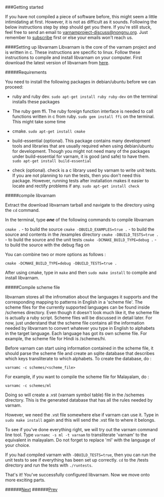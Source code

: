 ###Getting started

If you have not compiled a piece of software before, this might seem a little intimidating at first. However, it is not as difficult as it sounds. Following the below instructions step by step should get you there. If you're still stuck, feel free to send an email to varnamproject-discuss@nongnu.org. Just remember to [subscribe](https://lists.nongnu.org/mailman/listinfo/varnamproject-discuss) first or else your emails won't reach us.

####Setting up libvarnam
Libvarnam is the core of the varnam project and is written in c. These instructions are specific to linux. Follow these instructions to compile and install libvarnam on your computer. First download the latest version of libvarnam from [here](http://download.savannah.gnu.org/releases/varnamproject/libvarnam/source/).

#####Requirements 

You need to install the following packages in debian/ubuntu before we can proceed:

+ ruby and ruby dev. `sudo apt-get install ruby ruby-dev` on the terminal installs these packages

+ The ruby gem ffi. The ruby foreign function interface is needed to call functions written in c from ruby. `sudo gem install ffi` on the terminal. This might take some time

+ cmake. `sudo apt-get install cmake`

+ build-essential (optional). This package contains many development tools and libraries that are usually required when using debian/ubuntu for development. Though you might not need many of the packages under build-essential for varnam, it is good (and safe) to have them. `sudo apt-get install build-essential`

+ check (optional). check is a c library used by varnam to write unit tests. If you are not planning to run the tests, then you don't need this package. However, running tests after installation makes it easier to locate and rectify problems if any. `sudo apt-get install check`

#####compile libvarnam

Extract the download libvarnam tarball and navigate to the directory using the `cd` command.

In the terminal, type **_one_** of the following commands to compile libvarnam

`cmake .` - to build the source
`cmake -DBUILD_EXAMPLES=true .` - to build the source and contents in the /examples directory
`cmake -DBUILD_TESTS=true .` - to build the source and the unit tests
`cmake -DCMAKE_BUILD_TYPE=debug .` - to build the source with the debug flag on

You can combine two or more options as follows :

`cmake -DCMAKE_BUILD_TYPE=debug -DBUILD_TESTS=true .`

After using cmake, type in `make` and then `sudo make install` to compile and install libvarnam.

#####Compile scheme file

libvarnam stores all the infromation about the languages it supports and the corresponding mapping to patterns in English in a 'scheme file'. The scheme files for the currently supported languages can be found inside /schemes directory.
Even though it doesn't look much like it, the scheme file is actually a ruby script. Scheme files will be discussed in detail later. For now, just understand that the scheme file contains all the information needed by libvarnam to convert whatever you type in English to alphabets in the target language. Each language has got its own scheme file. For example, the scheme file for Hindi is /schemes/hi.

Before varnam can start using information contained in the scheme file, it should parse the scheme file and create an sqlite database that describes which keys transliterate to which alphabets. To create the database, do :

`varnamc -c schemes/<scheme_file>`

For example, if you want to compile the scheme file for Malayalam, do :

`varnamc -c schemes/ml`

Doing so will create a .vst (varnam symbol table) file in the /schemes directory. This is the generated database that has all the rules needed by varnam. 

However, we need the .vst file somewhere else if varnam can use it. Type in `sudo make install` again and this will send the .vst file to where it belongs.

To see if you've done everything right, we will try out the varnam command line tool. Type `varnamc -s ml -t varnam` to transliterate 'varnam' to the equivalent in malayalam. Do not forget to replace 'ml' with the language of your choice.

If you had compiled varnam with `-DBUILD_TESTS=true`, then you can run the unit tests to see if everything has been set up correctly. `cd` to the /tests directory and run the tests with `./runtests`.

That's it! You've successfully configured libvarnam. Now we move onto more exciting parts.

######[Next][input tools]
######[Prev][front page]

[input tools]: guide_input_tools.md
[front page]: guide_front.md
